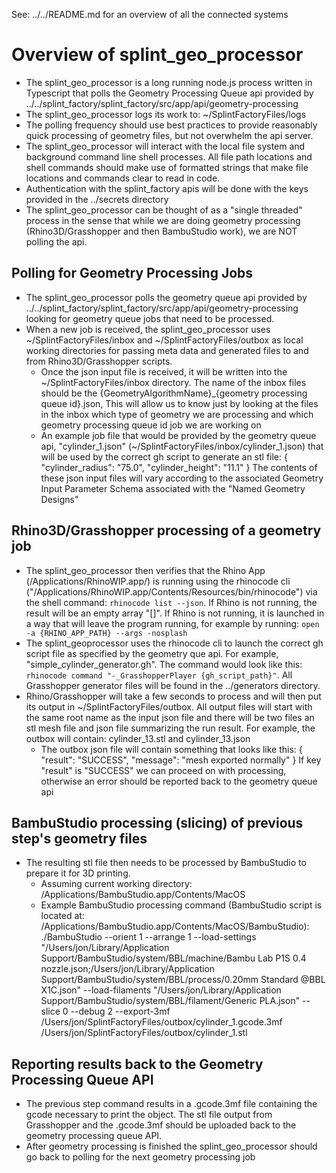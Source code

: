 See: ../../README.md for an overview of all the connected systems

# Overview of splint_geo_processor

* The splint_geo_processor is a long running node.js process written in Typescript that polls the Geometry Processing Queue api provided by ../../splint_factory/splint_factory/src/app/api/geometry-processing
* The splint_geo_processor logs its work to: ~/SplintFactoryFiles/logs
* The polling frequency should use best practices to provide reasonably quick processing of geometry files, but not overwhelm the api server. 
* The splint_geo_processor will interact with the local file system and background command line shell processes. All file path locations and shell commands should make use of formatted strings that make file locations and commands clear to read in code.
* Authentication with the splint_factory apis will be done with the keys provided in the ../secrets directory
* The splint_geo_processor can be thought of as a "single threaded" process in the sense that while we are doing geometry processing (Rhino3D/Grasshopper and then BambuStudio work), we are NOT polling the api.

## Polling for Geometry Processing Jobs

* The splint_geo_processor polls the geometry queue api provided by ../../splint_factory/splint_factory/src/app/api/geometry-processing looking for geometry queue jobs that need to be processed.
* When a new job is received, the splint_geo_processor uses ~/SplintFactoryFiles/inbox and ~/SplintFactoryFiles/outbox as local working directories for passing meta data and generated files to and from Rhino3D/Grasshopper scripts. 
  * Once the json input file is received, it will be written into the ~/SplintFactoryFiles/inbox directory. The name of the inbox files should be the {GeometryAlgorithmName}_{geometry processing queue id}.json, This will allow us to know just by looking at the files in the inbox which type of geometry we are processing and which geometry processing queue id job we are working on
  * An example job file that would be provided by the geometry queue api, "cylinder_1.json" (~/SplintFactoryFiles/inbox/cylinder_1.json) that will be used by the correct gh script to generate an stl file:
    {
        "cylinder_radius": "75.0",
        "cylinder_height": "11.1"
    }
    The contents of these json input files will vary according to the associated Geometry Input Parameter Schema associated with the "Named Geometry Designs" 

## Rhino3D/Grasshopper processing of a geometry job

* The splint_geo_processor then verifies that the Rhino App (/Applications/RhinoWIP.app/) is running using the rhinocode cli ("/Applications/RhinoWIP.app/Contents/Resources/bin/rhinocode") via the shell command: `rhinocode list --json`. If Rhino is not running, the result will be an empty array "[]". If Rhino is not running, it is launched in a way that will leave the program running, for example by running: `open -a {RHINO_APP_PATH} --args -nosplash`
* The splint_geoprocessor uses the rhinocode cli to launch the correct gh script file as specified by the geometry que api. For example, "simple_cylinder_generator.gh". The command would look like this: `rhinocode command "-_GrasshopperPlayer {gh_script_path}"`. All Grasshopper generator files will be found in the ../generators directory.
* Rhino/Grasshopper will take a few seconds to process and will then put its output in ~/SplintFactoryFiles/outbox. All output files will start with the same root name as the input json file and there will be two files an stl mesh file and json file summarizing the run result. For example, the outbox will contain: cylinder_13.stl and cylinder_13.json
  * The outbox json file will contain something that looks like this:
    {
      "result": "SUCCESS",
      "message": "mesh exported normally"
    }
    If key "result" is "SUCCESS" we can proceed on with processing, otherwise an error should be reported back to the geometry queue api

## BambuStudio processing (slicing) of previous step's geometry files

* The resulting stl file then needs to be processed by BambuStudio to prepare it for 3D printing.
  * Assuming current working directory: /Applications/BambuStudio.app/Contents/MacOS
  * Example BambuStudio processing command (BambuStudio script is located at: /Applications/BambuStudio.app/Contents/MacOS/BambuStudio):
  ./BambuStudio --orient 1 --arrange 1 --load-settings "/Users/jon/Library/Application Support/BambuStudio/system/BBL/machine/Bambu Lab P1S 0.4 nozzle.json;/Users/jon/Library/Application Support/BambuStudio/system/BBL/process/0.20mm Standard @BBL X1C.json"  --load-filaments "/Users/jon/Library/Application Support/BambuStudio/system/BBL/filament/Generic PLA.json" --slice 0 --debug 2 --export-3mf /Users/jon/SplintFactoryFiles/outbox/cylinder_1.gcode.3mf /Users/jon/SplintFactoryFiles/outbox/cylinder_1.stl


## Reporting results back to the Geometry Processing Queue API

  * The previous step command results in a .gcode.3mf file containing the gcode necessary to print the object. The stl file output from Grasshopper and the .gcode.3mf should be uploaded back to the geometry processing queue API.
  * After geometry processing is finished the splint_geo_processor should go back to polling for the next geometry processing job

